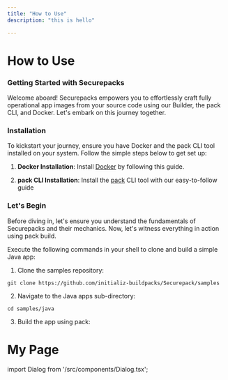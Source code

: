 ```yaml
---
title: "How to Use"
description: "this is hello"

---
```

How to Use
=======================
### Getting Started with Securepacks 

Welcome aboard! Securepacks empowers you to effortlessly craft fully operational app images from your source code using our Builder, the pack CLI, and Docker. Let's embark on this journey together. 


### Installation

To kickstart your journey, ensure you have Docker and the pack CLI tool installed on your system. Follow the simple steps below to get set up:

1. **Docker Installation**: Install [Docker](https://docs.docker.com/engine/install/) by following this guide.
 
2. **pack CLI Installation**: Install the [pack](https://buildpacks.io/docs/for-platform-operators/how-to/integrate-ci/pack/) CLI tool with our easy-to-follow guide 




### Let's Begin 

Before diving in, let's ensure you understand the fundamentals of Securepacks and their mechanics. Now, let's witness everything in action using pack build. 

Execute the following commands in your shell to clone and build a simple Java app: 

1.  Clone the samples repository: 

```
git clone https://github.com/initializ-buildpacks/Securepack/samples
```

2. Navigate to the Java apps sub-directory: 
```
cd samples/java
```

3. Build the app using pack: 

# My Page
import Dialog from '/src/components/Dialog.tsx';

<Dialog />


Note: The first build might take longer than usual due to initialization. Subsequent builds will leverage caching. 

Congratulations! You now have a runnable app image named myapp available on your local Docker daemon. 

### Testing Your Image 

To locally test your new app image, run it with Docker: 




<!--END_DOCUSAURUS_CODE_TABS-->
```
docker run -it --rm -p 8080:8080 securepack-java-app
```

You should see the following output: 

```
"Initializ-Securepacks"
```

###  Taking it Further 

With pack, you can effortlessly craft OCI images that are runnable nearly anywhere. Feel free to deploy your newfound image to your preferred cloud platform! 

Let's build something great together with Securepacks. Happy coding! 🚀 